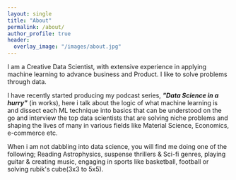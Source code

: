 ```yaml
---
layout: single
title: "About"
permalink: /about/
author_profile: true
header:
  overlay_image: "/images/about.jpg"
---
```


I am a Creative Data Scientist, with extensive experience in applying machine learning to advance business and Product. I like to solve problems through data.

I have recently started producing my podcast series, ***"Data Science in a hurry"*** (in works), here i talk about the logic of what machine learning is and dissect each ML technique into basics that can be understood on the go and interview the top data scientists that are solving niche problems and shaping the lives of many in various fields like Material Science, Economics, e-commerce etc.

When i am not dabbling into data science, you will find me doing one of the following; Reading Astrophysics, suspense thrillers & Sci-fi genres, playing guitar & creating music, engaging in sports like basketball, football or solving rubik's cube(3x3 to 5x5).
